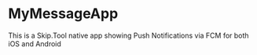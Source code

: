 # MyMessageApp
This is a Skip.Tool native app showing Push Notifications via FCM for both iOS and Android
